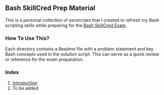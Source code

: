 ## Bash SkillCred Prep Material

This is a personal collection of excercises that I created to refresh my Bash scripting skills while preparing for the [Bash SkillCred Exam](https://training.linuxfoundation.org/certification/bash/).

### How To Use This?
Each directory contains a Readme file with a problem statement and key Bash concepts used in the solution script. This can serve as a quick review or reference for the exam preparation.

### Index
1. [Introduction](./introduction/)
2. To be added

